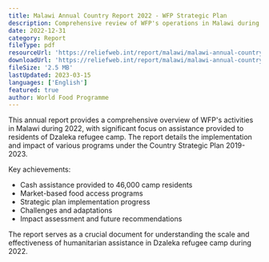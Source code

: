 ```yaml
---
title: Malawi Annual Country Report 2022 - WFP Strategic Plan
description: Comprehensive review of WFP's operations in Malawi during 2022, including support for Dzaleka refugee camp residents.
date: 2022-12-31
category: Report
fileType: pdf
resourceUrl: 'https://reliefweb.int/report/malawi/malawi-annual-country-report-2022-country-strategic-plan-2019-2023'
downloadUrl: 'https://reliefweb.int/report/malawi/malawi-annual-country-report-2022-country-strategic-plan-2019-2023'
fileSize: '2.5 MB'
lastUpdated: 2023-03-15
languages: ['English']
featured: true
author: World Food Programme
---
```


This annual report provides a comprehensive overview of WFP's activities in Malawi during 2022, with significant focus on assistance provided to residents of Dzaleka refugee camp. The report details the implementation and impact of various programs under the Country Strategic Plan 2019-2023.

Key achievements:
- Cash assistance provided to 46,000 camp residents
- Market-based food access programs
- Strategic plan implementation progress
- Challenges and adaptations
- Impact assessment and future recommendations

The report serves as a crucial document for understanding the scale and effectiveness of humanitarian assistance in Dzaleka refugee camp during 2022.
